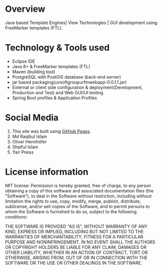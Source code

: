 
# Overview
Java based Template Engines| View Technologies | GUI development using FreeMarker templates (FTL).    
# Technology & Tools used
* Eclipse IDE
* Java 8+ & FreeMarker templates (FTL) 
* Maven (building tool)
* PostgreSQL with PostGIS database (back-end server)
* jar based packaging(uvsoftgroupurfmwebapp-0.0.1.1.jar)
* External or client side configuration & deployment(Development, Production and Test) and Web GUI/UI testing
* Spring Boot profiles & Application Profiles

 
# Social Media 
1. This site was built using [GitHub Pages](https://pages.github.com/).
2. Md Raqibul Islam
3. Oliver Hennhöfer
4. Shaiful Islam
5. Yair Preiss

 
 
# License information
MIT license: Permission is hereby granted, free of charge, to any person obtaining a copy of this software and associated documentation files (the "Software"), to deal in the Software without restriction, including without limitation the rights to use, copy, modify, merge, publish, distribute, sublicense, and/or sell copies of the Software, and to permit persons to whom the Software is furnished to do so, subject to the following conditions: 

THE SOFTWARE IS PROVIDED "AS IS", WITHOUT WARRANTY OF ANY KIND, EXPRESS OR IMPLIED, INCLUDING BUT NOT LIMITED TO THE WARRANTIES OF MERCHANTABILITY, FITNESS FOR A PARTICULAR PURPOSE AND NONINFRINGEMENT. IN NO EVENT SHALL THE AUTHORS OR COPYRIGHT HOLDERS BE LIABLE FOR ANY CLAIM, DAMAGES OR OTHER LIABILITY, WHETHER IN AN ACTION OF CONTRACT, TORT OR OTHERWISE, ARISING FROM, OUT OF OR IN CONNECTION WITH THE SOFTWARE OR THE USE OR OTHER DEALINGS IN THE SOFTWARE.
